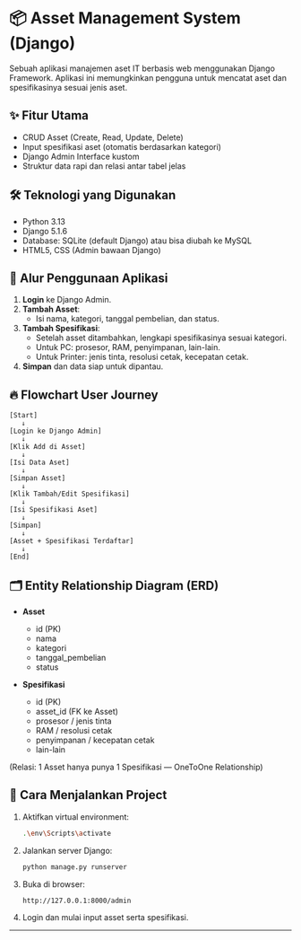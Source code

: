 
# 📦 Asset Management System (Django)

Sebuah aplikasi manajemen aset IT berbasis web menggunakan Django Framework.
Aplikasi ini memungkinkan pengguna untuk mencatat aset dan spesifikasinya sesuai jenis aset.

## ✨ Fitur Utama
- CRUD Asset (Create, Read, Update, Delete)
- Input spesifikasi aset (otomatis berdasarkan kategori)
- Django Admin Interface kustom
- Struktur data rapi dan relasi antar tabel jelas

## 🛠️ Teknologi yang Digunakan
- Python 3.13
- Django 5.1.6
- Database: SQLite (default Django) atau bisa diubah ke MySQL
- HTML5, CSS (Admin bawaan Django)

## 🧩 Alur Penggunaan Aplikasi

1. **Login** ke Django Admin.
2. **Tambah Asset**:
   - Isi nama, kategori, tanggal pembelian, dan status.
3. **Tambah Spesifikasi**:
   - Setelah asset ditambahkan, lengkapi spesifikasinya sesuai kategori.
   - Untuk PC: prosesor, RAM, penyimpanan, lain-lain.
   - Untuk Printer: jenis tinta, resolusi cetak, kecepatan cetak.
4. **Simpan** dan data siap untuk dipantau.

## 🔥 Flowchart User Journey

```
[Start] 
   ↓
[Login ke Django Admin] 
   ↓
[Klik Add di Asset] 
   ↓
[Isi Data Aset]
   ↓
[Simpan Asset]
   ↓
[Klik Tambah/Edit Spesifikasi]
   ↓
[Isi Spesifikasi Aset]
   ↓
[Simpan]
   ↓
[Asset + Spesifikasi Terdaftar]
   ↓
[End]
```

## 🗂️ Entity Relationship Diagram (ERD)
- **Asset** 
  - id (PK)
  - nama
  - kategori
  - tanggal_pembelian
  - status

- **Spesifikasi**
  - id (PK)
  - asset_id (FK ke Asset)
  - prosesor / jenis tinta
  - RAM / resolusi cetak
  - penyimpanan / kecepatan cetak
  - lain-lain

(Relasi: 1 Asset hanya punya 1 Spesifikasi — OneToOne Relationship)

## 🚀 Cara Menjalankan Project

1. Aktifkan virtual environment:
   ```bash
   .\env\Scripts\activate
   ```

2. Jalankan server Django:
   ```bash
   python manage.py runserver
   ```

3. Buka di browser:
   ```bash
   http://127.0.0.1:8000/admin
   ```

4. Login dan mulai input asset serta spesifikasi.

---
